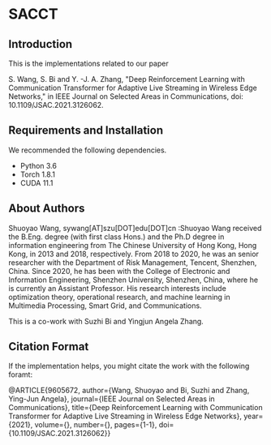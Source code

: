 # SACCT

## Introduction
This is the implementations related to our paper 

S. Wang, S. Bi and Y. -J. A. Zhang, "Deep Reinforcement Learning with Communication Transformer for Adaptive Live Streaming in Wireless Edge Networks," in IEEE Journal on Selected Areas in Communications, doi: 10.1109/JSAC.2021.3126062.

## Requirements and Installation
We recommended the following dependencies.

* Python 3.6
* Torch 1.8.1
* CUDA 11.1


## About Authors
Shuoyao Wang, sywang[AT]szu[DOT]edu[DOT]cn :Shuoyao Wang received the B.Eng. degree (with first class Hons.) and the Ph.D degree in information engineering from The Chinese University of Hong Kong, Hong Kong, in 2013 and 2018, respectively. From 2018 to 2020, he was an senior researcher with the Department of Risk Management, Tencent, Shenzhen, China. Since 2020, he has been with the College of Electronic and Information Engineering, Shenzhen University, Shenzhen, China, where he is currently an Assistant Professor. His research interests include optimization theory, operational research, and machine learning in Multimedia Processing, Smart Grid, and Communications.

This is a co-work with Suzhi Bi and Yingjun Angela Zhang.

## Citation Format
If the implementation helps, you might citate the work with the following foramt:

@ARTICLE{9605672,  author={Wang, Shuoyao and Bi, Suzhi and Zhang, Ying-Jun Angela},  journal={IEEE Journal on Selected Areas in Communications},   title={Deep Reinforcement Learning with Communication Transformer for Adaptive Live Streaming in Wireless Edge Networks},   year={2021},  volume={},  number={},  pages={1-1},  doi={10.1109/JSAC.2021.3126062}}
